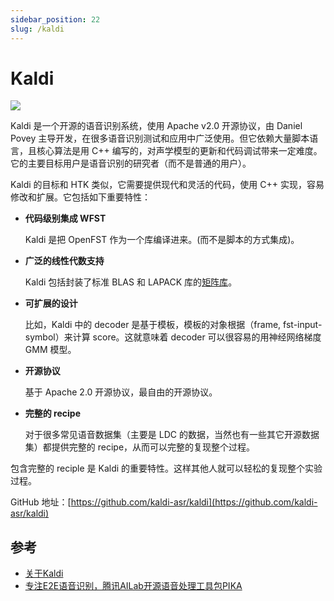 ```yaml
---
sidebar_position: 22
slug: /kaldi
---
```


# Kaldi

![](https://static.getiot.tech/kaldi_text_and_logo.png#center-200)

Kaldi 是一个开源的语音识别系统，使用 Apache v2.0 开源协议，由 Daniel Povey 主导开发，在很多语音识别测试和应用中广泛使用。但它依赖大量脚本语言，且核心算法是用 C++ 编写的，对声学模型的更新和代码调试带来一定难度。它的主要目标用户是语音识别的研究者（而不是普通的用户）。

Kaldi 的目标和 HTK 类似，它需要提供现代和灵活的代码，使用 C++ 实现，容易修改和扩展。它包括如下重要特性：

- **代码级别集成 WFST**

  Kaldi 是把 OpenFST 作为一个库编译进来。(而不是脚本的方式集成)。

- **广泛的线性代数支持**

  Kaldi 包括封装了标准 BLAS 和 LAPACK 库的[矩阵库](http://kaldi-asr.org/doc/matrix.html)。

- **可扩展的设计**

  比如，Kaldi 中的 decoder 是基于模板，模板的对象根据（frame, fst-input-symbol）来计算 score。这就意味着 decoder 可以很容易的用神经网络梯度 GMM 模型。

- **开源协议**

  基于 Apache 2.0 开源协议，最自由的开源协议。

- **完整的 recipe**

  对于很多常见语音数据集（主要是 LDC 的数据，当然也有一些其它开源数据集）都提供完整的 recipe，从而可以完整的复现整个过程。

包含完整的 reciple 是 Kaldi 的重要特性。这样其他人就可以轻松的复现整个实验过程。

GitHub 地址：[https://github.com/kaldi-asr/kaldi](https://github.com/kaldi-asr/kaldi)



## 参考

- [关于Kaldi](http://fancyerii.github.io/kaldidoc/about/)
- [专注E2E语音识别，腾讯AILab开源语音处理工具包PIKA](https://www.163.com/dy/article/FVJJGK2M0511AQHO.html)

